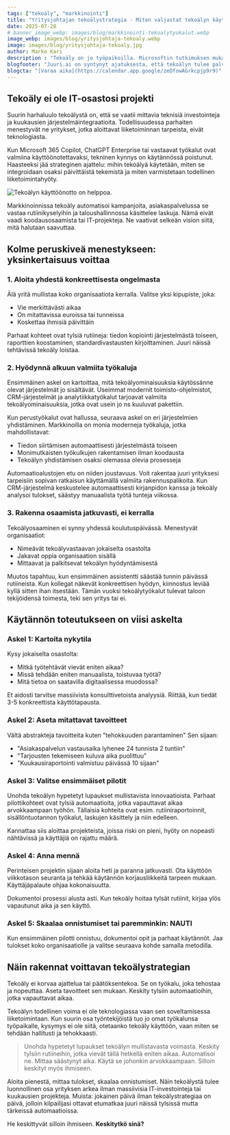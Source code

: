 ```yaml
---
tags: ["tekoäly", "markkinointi"]
title: "Yritysjohtajan tekoälystrategia - Miten valjastat tekoälyn käyttöön ilman IT-projektia"
date: 2025-07-28
# banner_image_webp: images/blog/markkinointi-tekoalytyokalut.webp
image_webp: images/blog/yritysjohtaja-tekoaly.webp
image: images/blog/yritysjohtaja-tekoaly.jpg
author: Marko Kari
description : "Tekoäly on jo työpaikoilla. Microsoftin tutkimuksen mukaan 78 % työntekijöistä tuo omat AI-työkalunsa töihin, koska työnantaja ei niitä tarjoa. Samaan aikaan yritysjohtajat kamppailevat massiivisten IT-projektien pelossa. Totuus on yksinkertainen: tekoälyn käyttöönotto ei vaadi teknistä vallankumousta, vaan päätöksen."
blogfooter: "Juuri.ai on syntynyt ajatuksesta, että tekoälyn tulee palvella ihmistä, ei toisin päin. Hyödynnämme uusimpia kielimalleja ja automaatioteknologioita, jotta sinulle jää enemmän aikaa olennaiseen eli kasvuun, luovuuteen ja asiakastyöhön. Jutellaanko?"
blogcta: "[Varaa aika](https://calendar.app.google/zeDfowAGrkcpjp9r9)"
---
```


## Tekoäly ei ole IT-osastosi projekti

Suurin harhaluulo tekoälystä on, että se vaatii mittavia teknisiä investointeja ja kuukausien järjestelmäintegraatioita. Todellisuudessa parhaiten menestyvät ne yritykset, jotka aloittavat liiketoiminnan tarpeista, eivät teknologiasta.

Kun Microsoft 365 Copilot, ChatGPT Enterprise tai vastaavat työkalut ovat valmiina käyttöönotettavaksi, tekninen kynnys on käytännössä poistunut. Haasteeksi jää strateginen ajattelu: mihin tekoälyä käytetään, miten se integroidaan osaksi päivittäistä tekemistä ja miten varmistetaan todellinen liiketoimintahyöty.

![Tekoälyn käyttöönotto on helppoa.](/images/blog/yritysjohtaja-tekoaly.jpg)

Markkinoinnissa tekoäly automatisoi kampanjoita, asiakaspalvelussa se vastaa rutiinikyselyihin ja taloushallinnossa käsittelee laskuja. Nämä eivät vaadi koodausosaamista tai IT-projekteja. Ne vaativat selkeän vision siitä, mitä halutaan saavuttaa.

## Kolme peruskiveä menestykseen: yksinkertaisuus voittaa

### 1. Aloita yhdestä konkreettisesta ongelmasta

Älä yritä mullistaa koko organisaatiota kerralla. Valitse yksi kipupiste, joka:

- Vie merkittävästi aikaa
- On mitattavissa euroissa tai tunneissa
- Koskettaa ihmisiä päivittäin

Parhaat kohteet ovat tylsiä rutiineja: tiedon kopiointi järjestelmästä toiseen, raporttien koostaminen, standardivastausten kirjoittaminen. Juuri näissä tehtävissä tekoäly loistaa.

### 2. Hyödynnä alkuun valmiita työkaluja

Ensimmäinen askel on kartoittaa, mitä tekoälyominaisuuksia käytössänne olevat järjestelmät jo sisältävät. Useimmat modernit toimisto-ohjelmistot, CRM-järjestelmät ja analytiikkatyökalut tarjoavat valmiita tekoälyominaisuuksia, jotka ovat usein jo ns kuuluvat pakettiin.

Kun perustyökalut ovat hallussa, seuraava askel on eri järjestelmien yhdistäminen. Markkinoilla on monia moderneja työkaluja, jotka mahdollistavat:

- Tiedon siirtämisen automaattisesti järjestelmästä toiseen
- Monimutkaisten työkulkujen rakentamisen ilman koodausta
- Tekoälyn yhdistämisen osaksi olemassa olevia prosesseja

Automaatioalustojen etu on niiden joustavuus. Voit rakentaa juuri yrityksesi tarpeisiin sopivan ratkaisun käyttämällä valmiita rakennuspalikoita. Kun CRM-järjestelmä keskustelee automaattisesti kirjanpidon kanssa ja tekoäly analysoi tulokset, säästyy manuaalista työtä tunteja viikossa.

### 3. Rakenna osaamista jatkuvasti, ei kerralla

Tekoälyosaaminen ei synny yhdessä koulutuspäivässä. Menestyvät organisaatiot:

- Nimeävät tekoälyvastaavan jokaiselta osastolta
- Jakavat oppia organisaation sisällä
- Mittaavat ja palkitsevat tekoälyn hyödyntämisestä

Muutos tapahtuu, kun ensimmäinen assistentti säästää tunnin päivässä rutiineista. Kun kollegat näkevät konkreettisen hyödyn, kiinnostus leviää kyllä sitten ihan itsestään. Tämän vuoksi tekoälytyökalut tulevat taloon tekijöidensä toimesta, teki sen yritys tai ei.

## Käytännön toteutukseen on viisi askelta

### Askel 1: Kartoita nykytila

Kysy jokaiselta osastolta:

- Mitkä työtehtävät vievät eniten aikaa?
- Missä tehdään eniten manuaalista, toistuvaa työtä?
- Mitä tietoa on saatavilla digitaalisessa muodossa?

Et aidosti tarvitse massiivista konsulttivetoista analyysiä. Riittää, kun tiedät 3-5 konkreettista käyttötapausta.

### Askel 2: Aseta mitattavat tavoitteet

Vältä abstrakteja tavoitteita kuten "tehokkuuden parantaminen" Sen sijaan:

- "Asiakaspalvelun vastausaika lyhenee 24 tunnista 2 tuntiin"
- "Tarjousten tekemiseen kuluva aika puolittuu"
- "Kuukausiraportointi valmistuu päivässä 10 sijaan"

### Askel 3: Valitse ensimmäiset pilotit

Unohda tekoälyn hypetetyt lupaukset mullistavista innovaatioista. Parhaat pilottikohteet ovat tylsiä automaatioita, jotka vapauttavat aikaa arvokkaampaan työhön. Tällaisia kohteita ovat esim. rutiiniraportoinnit, sisällöntuotannon työkalut, laskujen käsittely ja niin edelleen.

Kannattaa siis aloittaa projekteista, joissa riski on pieni, hyöty on nopeasti nähtävissä ja käyttäjiä on rajattu määrä.

### Askel 4: Anna mennä

Perinteisen projektin sijaan aloita heti ja paranna jatkuvasti. Ota käyttöön viikkotason seuranta ja tehkää käytännön korjausliikkeitä tarpeen mukaan. Käyttäjäpalaute ohjaa kokonaisuutta.

Dokumentoi prosessi alusta asti. Kun tekoäly hoitaa tylsät rutiinit, kirjaa ylös vapautunut aika ja sen käyttö.

### Askel 5: Skaalaa onnistumiset tai paremminkin: NAUTI

Kun ensimmäinen pilotti onnistuu, dokumentoi opit ja parhaat käytännöt. Jaa tulokset koko organisaatiolle ja valitse seuraava kohde samalla metodilla.

## Näin rakennat voittavan tekoälystrategian

Tekoäly ei korvaa ajattelua tai päätöksentekoa. Se on työkalu, joka tehostaa ja nopeuttaa. Aseta tavoitteet sen mukaan. Keskity tylsiin automaatioihin, jotka vapauttavat aikaa.

Tekoälyn todellinen voima ei ole teknologiassa vaan sen soveltamisessa liiketoimintaan. Kun suurin osa työntekijöistä tuo jo omat työkalunsa työpaikalle, kysymys ei ole siitä, otetaanko tekoäly käyttöön, vaan miten se tehdään hallitusti ja tehokkaasti.

> Unohda hypetetyt lupaukset tekoälyn mullistavasta voimasta. Keskity tylsiin rutiineihin, jotka vievät tällä hetkellä eniten aikaa. Automatisoi ne. Mittaa säästynyt aika. Käytä se johonkin arvokkaampaan. Silloin keskityt myös ihmiseen.

Aloita pienestä, mittaa tulokset, skaalaa onnistumiset. Näin tekoälystä tulee luonnollinen osa yrityksen arkea ilman massiivisia IT-investointeja tai kuukausien projekteja. Muista: jokainen päivä ilman tekoälystrategiaa on päivä, jolloin kilpailijasi ottavat etumatkaa juuri näissä tylsissä mutta tärkeissä automaatioissa.

He keskittyvät silloin ihmiseen. **Keskitytkö sinä?**